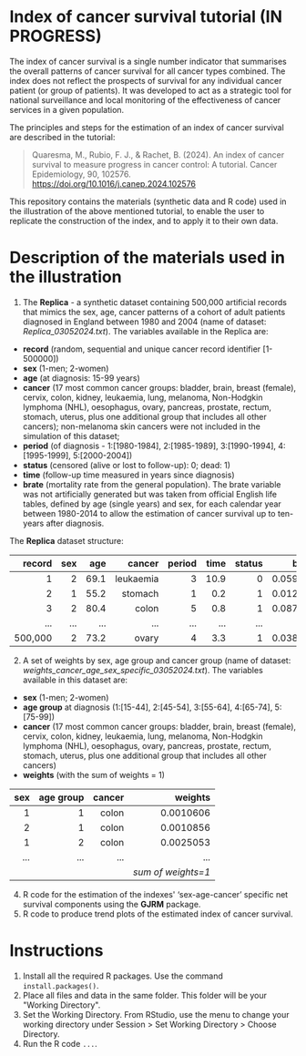 # Index of cancer survival tutorial (IN PROGRESS)

The index of cancer survival is a single number indicator that summarises the overall patterns of cancer survival for all cancer types combined. The index does not reflect the prospects of survival for any individual cancer patient (or group of patients). It was developed to act as a strategic tool for national surveillance and local monitoring of the effectiveness of cancer services in a given population. 

The principles and steps for the estimation of an index of cancer survival are described in the tutorial:
> Quaresma, M., Rubio, F. J., & Rachet, B. (2024). An index of cancer survival to measure progress in cancer control: A tutorial. Cancer Epidemiology, 90, 102576. https://doi.org/10.1016/j.canep.2024.102576

This repository contains the materials (synthetic data and R code) used in the illustration of the above mentioned tutorial, to enable the user to replicate the construction of the index, and to apply it to their own data. 

# Description of the materials used in the illustration

1. The **Replica** - a synthetic dataset containing 500,000 artificial records that mimics the sex, age, cancer patterns of a cohort of adult patients diagnosed in England between 1980 and 2004 (name of dataset: *Replica_03052024.txt*). The variables available in the Replica are: 
  -	**record** (random, sequential and unique cancer record identifier [1-500000])
  -	**sex** (1-men; 2-women)
  -	**age** (at diagnosis: 15-99 years) 
  -	**cancer** (17 most common cancer groups: bladder, brain, breast (female), cervix, colon, kidney, leukaemia, lung, melanoma, Non-Hodgkin lymphoma (NHL), oesophagus, ovary, pancreas, prostate, rectum, stomach, uterus, plus one additional group that includes all other cancers); non-melanoma skin cancers were not included in the simulation of this dataset; 
  -	**period** (of diagnosis - 1:[1980-1984], 2:[1985-1989], 3:[1990-1994], 4:[1995-1999], 5:[2000-2004])
  -	**status** (censored (alive or lost to follow-up): 0; dead: 1)
  -	**time** (follow-up time measured in years since diagnosis)
  -	**brate** (mortality rate from the general population). The brate variable was not artificially generated but was taken from official English life tables, defined by age (single years) and sex, for each calendar year between 1980-2014 to allow the estimation of cancer survival up to ten-years after diagnosis.

The **Replica** dataset structure:

  | record | sex | age | cancer | period | time | status | brate |
  | ---: | ---: | ---: | ---: | ---: | ---: | ---: | ---: |
  | 1 | 2 | 69.1 | leukaemia | 3 | 10.9 | 0 | 0.059581 |
  | 2 | 1 | 55.2 | stomach | 1 | 0.2 | 1 | 0.012124 |
  | 3 | 2 | 80.4 | colon | 5 | 0.8 | 1 | 0.087427 |
  | ... | ... | ... | ... | ... | ... | ... | ... |
  | 500,000 | 2 | 73.2 | ovary | 4 | 3.3 | 1 | 0.038503|

2. A set of weights by sex, age group and cancer group (name of dataset: *weights_cancer_age_sex_specific_03052024.txt*). The variables available in this dataset are:
  - **sex** (1-men; 2-women)
  - **age group** at diagnosis (1:[15-44], 2:[45-54], 3:[55-64], 4:[65-74], 5:[75-99])
  - **cancer** (17 most common cancer groups: bladder, brain, breast (female), cervix, colon, kidney, leukaemia, lung, melanoma, Non-Hodgkin lymphoma (NHL), oesophagus, ovary, pancreas, prostate, rectum, stomach, uterus, plus one additional group that includes all other cancers)
  - **weights** (with the sum of weights = 1)

  | sex | age group | cancer | weights | 
  | ---: | ---: | ---: | ---: | 
  | 1 | 1 | colon | 0.0010606 | 
  | 2 | 1 | colon | 0.0010856 | 
  | 1 | 2 | colon | 0.0025053 | 
  | ... | ... | ... | ... | 
  |  | | | *sum of weights=1* | 

4. R code for the estimation of the indexes' ‘sex-age-cancer’ specific net survival components using the **GJRM** package.
5. R code to produce trend plots of the estimated index of cancer survival.

# Instructions

1. Install all the required R packages. Use the command `install.packages()`.
2. Place all files and data in the same folder. This folder will be your "Working Directory".
3. Set the Working Directory. From RStudio, use the menu to change your working directory under Session > Set Working Directory > Choose Directory.
4. Run the R code `...`.
